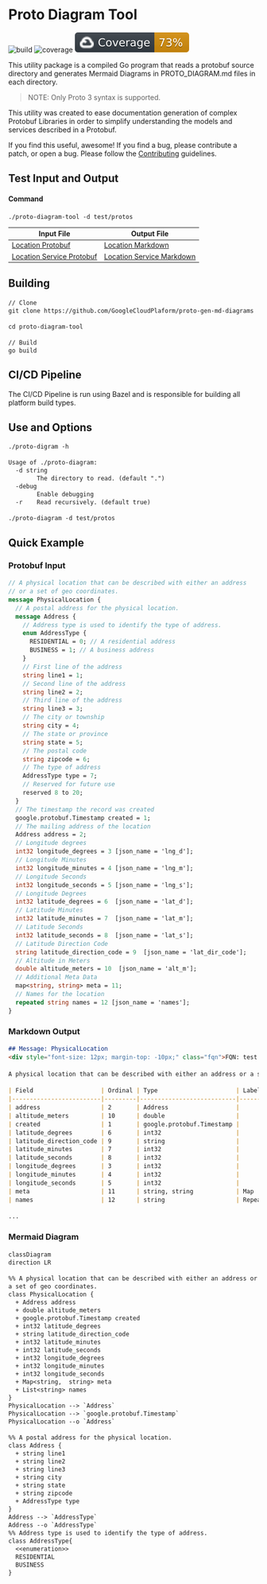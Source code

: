 # Proto Diagram Tool

![build](https://github.com/GoogleCloudPlatform/proto-gen-md-diagrams/actions/workflows/main.yml/badge.svg)
![coverage](https://github.com/GoogleCloudPlatform/proto-gen-md-diagrams/actions/workflows/coverage.yml/badge.svg)
![coverage](coverage.svg)

This utility package is a compiled Go program that reads a protobuf
source directory and generates Mermaid Diagrams in PROTO_DIAGRAM.md files
in each directory.

> NOTE: Only Proto 3 syntax is supported.

This utility was created to ease documentation generation of complex
Protobuf Libraries in order to simplify understanding the models and services
described in a Protobuf.

If you find this useful, awesome! If you find a bug, please contribute a patch,
or open a bug. Please follow the [Contributing](CONTRIBUTING.md) guidelines.

## Test Input and Output

#### Command 

```shell
./proto-diagram-tool -d test/protos
````

| Input File                                                          | Output File                                                            |
|---------------------------------------------------------------------|------------------------------------------------------------------------|
| [Location Protobuf](test/protos/test/location/model.proto)          | [Location Markdown](test/protos/test/location/model.proto.md)          |
| [Location Service Protobuf](test/protos/test/service/service.proto) | [Location Service Markdown](test/protos/test/service/service.proto.md) |


## Building
```shell
// Clone
git clone https://github.com/GoogleCloudPlaform/proto-gen-md-diagrams

cd proto-diagram-tool

// Build
go build
```

## CI/CD Pipeline
The CI/CD Pipeline is run using Bazel and is responsible for building all
platform build types.

## Use and Options

```shell
./proto-digram -h

Usage of ./proto-diagram:
  -d string
        The directory to read. (default ".")
  -debug
        Enable debugging
  -r    Read recursively. (default true)
  
./proto-diagram -d test/protos
```

## Quick Example

### Protobuf Input

```protobuf
// A physical location that can be described with either an address
// or a set of geo coordinates.
message PhysicalLocation {
  // A postal address for the physical location.
  message Address {
    // Address type is used to identify the type of address.
    enum AddressType {
      RESIDENTIAL = 0; // A residential address
      BUSINESS = 1; // A business address
    }
    // First line of the address
    string line1 = 1;
    // Second line of the address
    string line2 = 2;
    // Third line of the address
    string line3 = 3;
    // The city or township
    string city = 4;
    // The state or province
    string state = 5;
    // The postal code
    string zipcode = 6;
    // The type of address
    AddressType type = 7;
    // Reserved for future use
    reserved 8 to 20;
  }
  // The timestamp the record was created
  google.protobuf.Timestamp created = 1;
  // The mailing address of the location
  Address address = 2;
  // Longitude degrees
  int32 longitude_degrees = 3 [json_name = 'lng_d'];
  // Longitude Minutes
  int32 longitude_minutes = 4 [json_name = 'lng_m'];
  // Longitude Seconds
  int32 longitude_seconds = 5 [json_name = 'lng_s'];
  // Longitude Degrees
  int32 latitude_degrees = 6  [json_name = 'lat_d'];
  // Latitude Minutes
  int32 latitude_minutes = 7  [json_name = 'lat_m'];
  // Latitude Seconds
  int32 latitude_seconds = 8  [json_name = 'lat_s'];
  // Latitude Direction Code
  string latitude_direction_code = 9  [json_name = 'lat_dir_code'];
  // Altitude in Meters
  double altitude_meters = 10  [json_name = 'alt_m'];
  // Additional Meta Data
  map<string, string> meta = 11;
  // Names for the location
  repeated string names = 12 [json_name = 'names'];
}
```

### Markdown Output
```markdown
## Message: PhysicalLocation
<div style="font-size: 12px; margin-top: -10px;" class="fqn">FQN: test.location.PhysicalLocation</div>

A physical location that can be described with either an address or a set of geo coordinates.

| Field                   | Ordinal | Type                      | Label    | Description                          |
|-------------------------|---------|---------------------------|----------|--------------------------------------|
| address                 | 2       | Address                   |          | The mailing address of the location  |
| altitude_meters         | 10      | double                    |          | Altitude in Meters                   |
| created                 | 1       | google.protobuf.Timestamp |          | The timestamp the record was created |
| latitude_degrees        | 6       | int32                     |          | Longitude Degrees                    |
| latitude_direction_code | 9       | string                    |          | Latitude Direction Code              |
| latitude_minutes        | 7       | int32                     |          | Latitude Minutes                     |
| latitude_seconds        | 8       | int32                     |          | Latitude Seconds                     |
| longitude_degrees       | 3       | int32                     |          | Longitude degrees                    |
| longitude_minutes       | 4       | int32                     |          | Longitude Minutes                    |
| longitude_seconds       | 5       | int32                     |          | Longitude Seconds                    |
| meta                    | 11      | string, string            | Map      | Additional Meta Data                 |
| names                   | 12      | string                    | Repeated | Names for the location               |

...
```

### Mermaid Diagram
```mermaid
classDiagram
direction LR

%% A physical location that can be described with either an address or a set of geo coordinates.
class PhysicalLocation {
  + Address address
  + double altitude_meters
  + google.protobuf.Timestamp created
  + int32 latitude_degrees
  + string latitude_direction_code
  + int32 latitude_minutes
  + int32 latitude_seconds
  + int32 longitude_degrees
  + int32 longitude_minutes
  + int32 longitude_seconds
  + Map<string,  string> meta
  + List<string> names
}
PhysicalLocation --> `Address`
PhysicalLocation --> `google.protobuf.Timestamp`
PhysicalLocation --o `Address`

%% A postal address for the physical location.
class Address {
  + string line1
  + string line2
  + string line3
  + string city
  + string state
  + string zipcode
  + AddressType type
}
Address --> `AddressType`
Address --o `AddressType`
%% Address type is used to identify the type of address.
class AddressType{
  <<enumeration>>
  RESIDENTIAL
  BUSINESS
}
```
